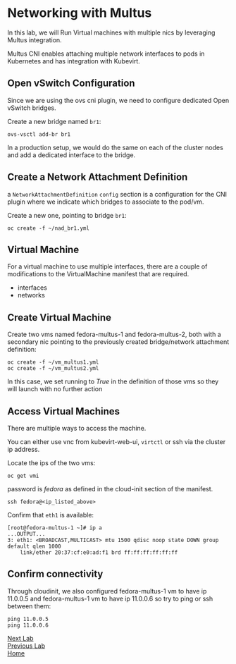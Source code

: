 # Networking with Multus

In this lab, we will Run Virtual machines with multiple nics by leveraging Multus integration.

Multus CNI enables attaching multiple network interfaces to pods in Kubernetes and has integration with Kubevirt.

## Open vSwitch Configuration

Since we are using the ovs cni plugin, we need to configure dedicated Open vSwitch bridges.

Create a new bridge named `br1`:

```
ovs-vsctl add-br br1
```

In a production setup, we would do the same on each of the cluster nodes and add a dedicated interface to the bridge.

## Create a Network Attachment Definition

a `NetworkAttachmentDefinition` `config` section is a configuration for the CNI plugin where we indicate which bridges to associate to the pod/vm.

Create a new one, pointing to bridge `br1`:

```
oc create -f ~/nad_br1.yml
```

## Virtual Machine

For a virtual machine to use multiple interfaces, there are a couple of modifications to the VirtualMachine manifest that are required.

- interfaces
- networks

## Create Virtual Machine

Create two vms named fedora-multus-1 and fedora-multus-2, both with a secondary nic pointing to the previously created bridge/network attachment definition:

```
oc create -f ~/vm_multus1.yml 
oc create -f ~/vm_multus2.yml 
```

In this case, we set running to *True* in the definition of those vms so they will launch with no further action

## Access Virtual Machines

There are multiple ways to access the machine.

You can either use vnc from kubevirt-web-ui, `virtctl` or ssh via the cluster ip address.

Locate the ips of the two vms:

```
oc get vmi
```

password is *fedora* as defined in the cloud-init section of the manifest.

```
ssh fedora@<ip_listed_above>
```

Confirm that `eth1` is available:

```
[root@fedora-multus-1 ~]# ip a
...OUTPUT...
3: eth1: <BROADCAST,MULTICAST> mtu 1500 qdisc noop state DOWN group default qlen 1000
    link/ether 20:37:cf:e0:ad:f1 brd ff:ff:ff:ff:ff:ff
```

## Confirm connectivity

Through cloudinit, we also configured fedora-multus-1 vm to have ip 11.0.0.5 and fedora-multus-1 vm to have ip 11.0.0.6 so try to ping or ssh between them:

```
ping 11.0.0.5
ping 11.0.0.6
```

[Next Lab](../lab9/lab9.md)\
[Previous Lab](../lab7/lab7.md)\
[Home](../../README.md)
